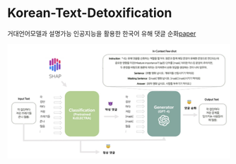 # Korean-Text-Detoxification
거대언어모델과 설명가능 인공지능을 활용한 한국어 유해 댓글 순화[paper](https://www.dbpia.co.kr/journal/articleDetail?nodeId=NODE11861878)

![image](https://github.com/oiehhun/Korean-Text-Detoxification/blob/main/assets/image.png?raw=true)
